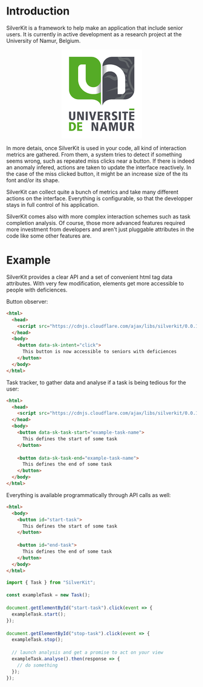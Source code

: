 # Introduction

SilverKit is a framework to help make an application that include senior users. It is currently in active development as a research project at the University of Namur, Belgium.

<div style="text-align:center">
    <a href="https://www.unamur.be">
    <img src="./images/unamur_logo.png" alt="UNamur Logo">
    </a>
</div>

In more detais, once SilverKit is used in your code, all kind of interaction metrics are gathered. From them, a system tries to detect if something seems wrong, such as repeated miss clicks near a button. If there is indeed an anomaly infered, actions are taken to update the interface reactively. In the case of the miss clicked button, it might be an increase size of the its font and/or its shape.

SilverKit can collect quite a bunch of metrics and take many different actions on the interface. Everything is configurable, so that the developper stays in full control of his application.

SilverKit comes also with more complex interaction schemes such as task completion analysis. Of course, those more advanced features required more investment from developers and aren't just pluggable attributes in the code like some other features are.

# Example

SilverKit provides a clear API and a set of convenient html tag data attributes. With very few modification, elements get more accessible to people with deficiences.

Button observer:

```html
<html>
  <head>
    <script src="https://cdnjs.cloudflare.com/ajax/libs/silverkit/0.0.1/silverkit.min.js"></script>
  </head>
  <body>
    <button data-sk-intent="click">
      This button is now accessible to seniors with deficiences
    </button>
  </body>
</html>
```

Task tracker, to gather data and analyse if a task is being tedious for the user:

```html
<html>
  <head>
    <script src="https://cdnjs.cloudflare.com/ajax/libs/silverkit/0.0.1/silverkit.min.js"></script>
  </head>
  <body>
    <button data-sk-task-start="example-task-name">
      This defines the start of some task
    </button>

    <button data-sk-task-end="example-task-name">
      This defines the end of some task
    </button>
  </body>
</html>
```

Everything is available programmatically through API calls as well:

```html
<html>
  <body>
    <button id="start-task">
      This defines the start of some task
    </button>

    <button id="end-task">
      This defines the end of some task
    </button>
  </body>
</html>
```

```js
import { Task } from "SilverKit";

const exampleTask = new Task();

document.getElementById("start-task").click(event => {
  exampleTask.start();
});

document.getElementById("stop-task").click(event => {
  exampleTask.stop();

  // launch analysis and get a promise to act on your view
  exampleTask.analyse().then(response => {
    // do something
  });
});
```
